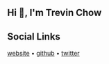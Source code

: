 ## Hi 👋, I'm Trevin Chow


## Social Links
[website](https://trev.in)  •  [github](https://github.com/tmchow)  •  [twitter](https://twitter.com/trevin)


